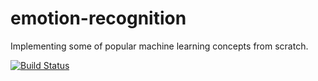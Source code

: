 # emotion-recognition
Implementing some of popular machine learning concepts from scratch.

[![Build Status](https://travis-ci.org/jsung5381/emotion-recognition.svg?branch=master)](https://travis-ci.org/jsung5381/emotion-recognition)
